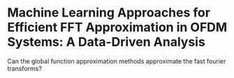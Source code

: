 # Machine Learning Approaches for Efficient FFT Approximation in OFDM Systems: A Data-Driven Analysis

Can the global function approximation methods approximate the fast fourier transforms?
